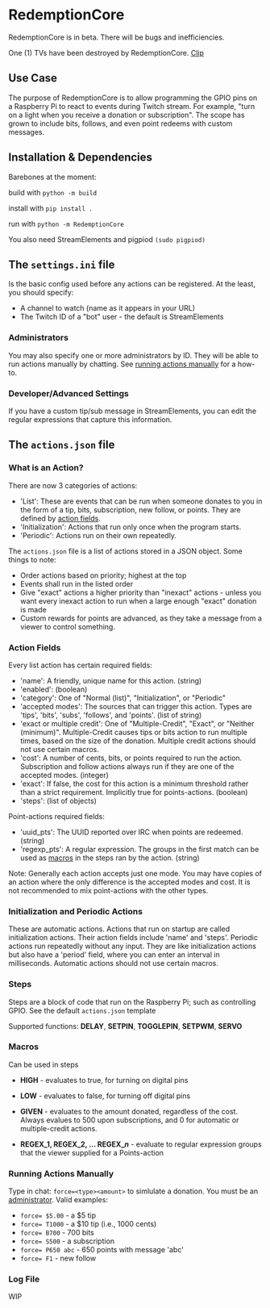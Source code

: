 # RedemptionCore

RedemptionCore is in beta. There will be bugs and inefficiencies.

One (1) TVs have been destroyed by RedemptionCore. [Clip](https://www.twitch.tv/patrickw3d/clip/LongTransparentTardigradeKAPOW-0oH3BWzX0tLzxPOD)

## Use Case

The purpose of RedemptionCore is to allow programming the GPIO pins on a Raspberry Pi to react to events during Twitch stream. For example, "turn on a light when you receive a donation or subscription". The scope has grown to include bits, follows, and even point redeems with custom messages.

## Installation & Dependencies

Barebones at the moment:

build with ```python -m build```

install with ```pip install .```

run with ```python -m RedemptionCore```

You also need StreamElements and pigpiod ```(sudo pigpiod)```

## The ```settings.ini``` file

Is the basic config used before any actions can be registered. At the least, you should specify:

+ A channel to watch (name as it appears in your URL)
+ The Twitch ID of a "bot" user - the default is StreamElements

### Administrators

You may also specify one or more administrators by ID. They will be able to run actions manually by chatting. See [running actions manually](#running-actions-manually) for a how-to.

### Developer/Advanced Settings

If you have a custom tip/sub message in StreamElements, you can edit the regular expressions that capture this information.

## The ```actions.json``` file

### What is an Action?

There are now 3 categories of actions:

+ 'List': These are events that can be run when someone donates to you in the form of a tip, bits, subscription, new follow, or points. They are defined by [action fields](#action-fields).
+ 'Initialization': Actions that run only once when the program starts.
+ 'Periodic': Actions run on their own repeatedly.

The ```actions.json``` file is a list of actions stored in a JSON object. Some things to note:

+ Order actions based on priority; highest at the top
+ Events shall run in the listed order
+ Give "exact" actions a higher priority than "inexact" actions - unless you want every inexact action to run when a large enough "exact" donation is made
+ Custom rewards for points are advanced, as they take a message from a viewer to control something.

### Action Fields

Every list action has certain required fields:

+ 'name': A friendly, unique name for this action. (string)
+ 'enabled': (boolean)
+ 'category': One of "Normal (list)", "Initialization", or "Periodic"
+ 'accepted modes': The sources that can trigger this action. Types are 'tips', 'bits', 'subs', 'follows', and 'points'. (list of string)
+ 'exact or multiple credit': One of "Multiple-Credit", "Exact", or "Neither (minimum)". Multiple-Credit causes tips or bits action to run multiple times, based on the size of the donation. Multiple credit actions should not use certain macros.
+ 'cost': A number of cents, bits, or points required to run the action. Subscription and follow actions always run if they are one of the accepted modes. (integer)
+ 'exact': If false, the cost for this action is a minimum threshold rather than a strict requirement. Implicitly true for points-actions. (boolean)
+ 'steps': (list of objects)

Point-actions required fields:

+ 'uuid_pts': The UUID reported over IRC when points are redeemed. (string)
+ 'regexp_pts': A regular expression. The groups in the first match can be used as [macros](#macros) in the steps ran by the action. (string)

Note: Generally each action accepts just one mode. You may have copies of an action where the only difference is the accepted modes and cost. It is not recommended to mix point-actions with the other types.

### Initialization and Periodic Actions

These are automatic actions. Actions that run on startup are called initialization actions. Their action fields include 'name' and 'steps'. Periodic actions run repeatedly without any input. They are like initialization actions but also have a 'period' field, where you can enter an interval in milliseconds. Automatic actions should not use certain macros.

### Steps

Steps are a block of code that run on the Raspberry Pi; such as controlling GPIO.
See the default ```actions.json``` template

Supported functions:
**DELAY**, **SETPIN**, **TOGGLEPIN**, **SETPWM**, **SERVO**

### Macros

Can be used in steps

+ **HIGH** - evaluates to true, for turning on digital pins
+ **LOW** - evaluates to false, for turning off digital pins

+ **GIVEN** - evaluates to the amount donated, regardless of the cost. Always evalues to 500 upon subscriptions, and 0 for automatic or multiple-credit actions.
+ **REGEX_1, REGEX_2, ... REGEX_*n*** - evaluate to regular expression groups that the viewer supplied for a Points-action

### Running Actions Manually

Type in chat: ```force=<type><amount>``` to simlulate a donation. You must be an [administrator](#administrators). Valid examples:

+ ```force= $5.00``` - a $5 tip
+ ```force= T1000``` - a $10 tip (i.e., 1000 cents)
+ ```force= B700``` - 700 bits
+ ```force= S500``` - a subscription
+ ```force= P650 abc``` - 650 points with message 'abc'
+ ```force= F1``` - new follow

### Log File

WIP
